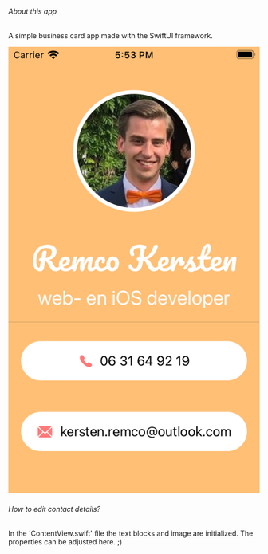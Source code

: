 ###### About this app
A simple business card app made with the SwiftUI framework.

![alt text](https://github.com/kerstenremco/RemcoCard/raw/master/screenshot.png "screenshot")



###### How to edit contact details?
In the 'ContentView.swift' file the text blocks and image are initialized. The properties can be adjusted here. ;)
